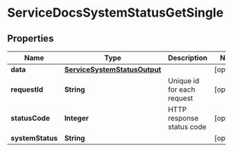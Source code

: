 

# ServiceDocsSystemStatusGetSingle


## Properties

| Name | Type | Description | Notes |
|------------ | ------------- | ------------- | -------------|
|**data** | [**ServiceSystemStatusOutput**](ServiceSystemStatusOutput.md) |  |  [optional] |
|**requestId** | **String** | Unique id for each request |  [optional] |
|**statusCode** | **Integer** | HTTP response status code |  [optional] |
|**systemStatus** | **String** |  |  [optional] |



